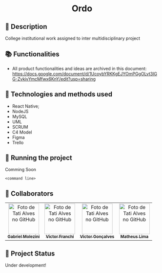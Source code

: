 <h1 align="center"> Ordo </h1>

## :memo: Description

College institutional work assigned to inter multidisciplinary project

## :books: Functionalities

- All product functionalities and ideas are archived in this document:
  https://docs.google.com/document/d/1UcoybYRKKgEJYOmPGgOLvt3lGG-ZvkivYmcMfwx6KnY/edit?usp=sharing

## :wrench: Technologies and methods used

- React Native;
- NodeJS
- MySQL
- UML
- SCRUM
- C4 Model
- Figma
- Trello

## :rocket: Running the project

Comming Soon

```
<command line>
```

## :handshake: Collaborators

<table>
  <tr>
    <td align="center">
      <a href="https://github.com/Molezinif">
        <img src="https://github.com/Molezinif.png" width="100px;" alt="Foto de Tati Alves no GitHub"/><br>
        <sub>
          <b>Gabriel Molezini</b>
        </sub>
      </a>
    </td>
    <td align="center">
      <a href="https://github.com/victorMartinsFranchi">
        <img src="https://github.com/victorMartinsFranchi.png" width="100px;" alt="Foto de Tati Alves no GitHub"/><br>
        <sub>
          <b>Victor Franchi</b>
        </sub>
      </a>
    </td>
    <td align="center">
      <a href="https://github.com/Victorevi">
        <img src="https://github.com/Victorevi.png" width="100px;" alt="Foto de Tati Alves no GitHub"/><br>
        <sub>
          <b>Victor Gonçalves</b>
        </sub>
      </a>
    </td>
    <td align="center">
      <a href="https://github.com/Bilator3000">
        <img src="https://github.com/Bilator3000.png" width="100px;" alt="Foto de Tati Alves no GitHub"/><br>
        <sub>
          <b>Matheus Lima</b>
        </sub>
      </a>
    </td>  
  </tr>
</table>

## :dart: Project Status

Under development!
